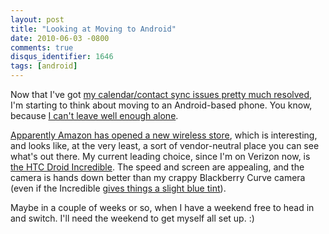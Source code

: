 ```yaml
---
layout: post
title: "Looking at Moving to Android"
date: 2010-06-03 -0800
comments: true
disqus_identifier: 1646
tags: [android]
---
```

Now that I've got [my calendar/contact sync issues pretty much
resolved](/archive/2010/05/25/calendar-and-contact-sync-software-recommendation-gsyncit.aspx),
I'm starting to think about moving to an Android-based phone. You know,
because [I can't leave well enough
alone](/archive/2010/05/27/my-problem-is-i-cant-leave-well-enough-alone.aspx).

[Apparently Amazon has opened a new wireless
store](http://wireless.amazon.com/?tag=mhsvortex), which is interesting,
and looks like, at the very least, a sort of vendor-neutral place you
can see what's out there. My current leading choice, since I'm on
Verizon now, is [the HTC Droid
Incredible](http://wireless.amazon.com/dp/B003HC8NUW?ie=UTF8&tag=mhsvortex).
The speed and screen are appealing, and the camera is hands down better
than my crappy Blackberry Curve camera (even if the Incredible [gives
things a slight blue
tint](http://androidandme.com/2010/05/phones/the-incredible-camera-showdown-droid-incredible-vs-nexus-one/)).

Maybe in a couple of weeks or so, when I have a weekend free to head in
and switch. I'll need the weekend to get myself all set up. :)
